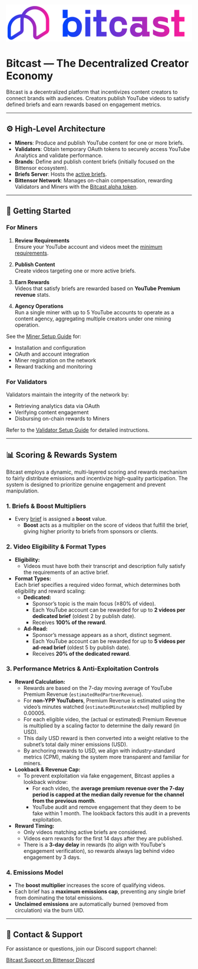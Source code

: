 <p align="center">
  <a href="https://www.bitcast.network/">
    <img src="assets/lockup_gradient.svg" alt="Bitcast Logo" width="800" />
  </a>
</p>

# Bitcast — The Decentralized Creator Economy

Bitcast is a decentralized platform that incentivizes content creators to connect brands with audiences. Creators publish YouTube videos to satisfy defined briefs and earn rewards based on engagement metrics.

---

## ⚙️ High-Level Architecture

- **Miners**: Produce and publish YouTube content for one or more briefs.  
- **Validators**: Obtain temporary OAuth tokens to securely access YouTube Analytics and validate performance.  
- **Brands**: Define and publish content briefs (initially focused on the Bittensor ecosystem).  
- **Briefs Server**: Hosts the [active briefs](https://www.dashboard.bitcast.network/briefs).  
- **Bittensor Network**: Manages on-chain compensation, rewarding Validators and Miners with the [Bitcast alpha token](https://www.coingecko.com/en/coins/bitcast).

---

## 🚀 Getting Started

### For Miners

1. **Review Requirements**  
   Ensure your YouTube account and videos meet the [minimum requirements](bitcast/miner/README.md).

2. **Publish Content**  
   Create videos targeting one or more active briefs.

3. **Earn Rewards**  
   Videos that satisfy briefs are rewarded based on **YouTube Premium revenue** stats.

4. **Agency Operations**  
   Run a single miner with up to 5 YouTube accounts to operate as a content agency, aggregating multiple creators under one mining operation.

See the [Miner Setup Guide](bitcast/miner/README.md) for:
- Installation and configuration  
- OAuth and account integration  
- Miner registration on the network  
- Reward tracking and monitoring

### For Validators

Validators maintain the integrity of the network by:
- Retrieving analytics data via OAuth  
- Verifying content engagement  
- Disbursing on-chain rewards to Miners

Refer to the [Validator Setup Guide](bitcast/validator/README.md) for detailed instructions.

---

## 📊 Scoring & Rewards System

Bitcast employs a dynamic, multi-layered scoring and rewards mechanism to fairly distribute emissions and incentivize high-quality participation. The system is designed to prioritize genuine engagement and prevent manipulation.

### 1. Briefs & Boost Multipliers

- Every [brief](https://dashboard.bitcast.network/) is assigned a **boost** value.
  - **Boost** acts as a multiplier on the score of videos that fulfill the brief, giving higher priority to briefs from sponsors or clients.

### 2. Video Eligibility & Format Types

- **Eligibility:**  
  - Videos must have both their transcript and description fully satisfy the requirements of an active brief.
- **Format Types:**  
  Each brief specifies a required video format, which determines both eligibility and reward scaling:
  - **Dedicated:**  
    - Sponsor’s topic is the main focus (≥80% of video).
    - Each YouTube account can be rewarded for up to **2 videos per dedicated brief** (oldest 2 by publish date).
    - Receives **100% of the reward**.
  - **Ad-Read:**  
    - Sponsor’s message appears as a short, distinct segment.
    - Each YouTube account can be rewarded for up to **5 videos per ad-read brief** (oldest 5 by publish date).
    - Receives **20% of the dedicated reward**.

### 3. Performance Metrics & Anti-Exploitation Controls

- **Reward Calculation:**  
  - Rewards are based on the 7-day moving average of YouTube Premium Revenue (`estimatedRedPartnerRevenue`).
  - For **non-YPP YouTubers**, Premium Revenue is estimated using the video’s minutes watched (`estimatedMinutesWatched`) multiplied by 0.00005.
  - For each eligible video, the (actual or estimated) Premium Revenue is multiplied by a scaling factor to determine the daily reward (in USD).
  - This daily USD reward is then converted into a weight relative to the subnet’s total daily miner emissions (USD).
  - By anchoring rewards to USD, we align with industry-standard metrics (CPM), making the system more transparent and familiar for miners.
- **Lookback & Revenue Cap:**  
  - To prevent exploitation via fake engagement, Bitcast applies a lookback window:
    - For each video, the **average premium revenue over the 7-day period is capped at the median daily revenue for the channel from the previous month**.
    - YouTube audit and remove engagement that they deem to be fake within 1 month. The lookback factors this audit in a prevents exploitation.
- **Reward Timing:**  
  - Only videos matching active briefs are considered.
  - Videos earn rewards for the first 14 days after they are published.
  - There is a **3-day delay** in rewards (to align with YouTube's engagement verification), so rewards always lag behind video engagement by 3 days.

### 4. Emissions Model

- The **boost multiplier** increases the score of qualifying videos.
- Each brief has a **maximum emissions cap**, preventing any single brief from dominating the total emissions.
- **Unclaimed emissions** are automatically burned (removed from circulation) via the burn UID.

---

## 🤝 Contact & Support

For assistance or questions, join our Discord support channel:

[Bitcast Support on Bittensor Discord](https://discord.com/channels/799672011265015819/1362489640841380045)
